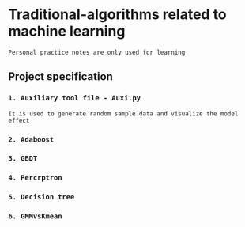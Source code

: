 # Traditional-algorithms related to machine learning
    Personal practice notes are only used for learning
## Project specification
### `1. Auxiliary tool file - Auxi.py`
    It is used to generate random sample data and visualize the model effect
### `2. Adaboost`
### `3. GBDT`
### `4. Percrptron`
### `5. Decision tree`
### `6. GMMvsKmean`
